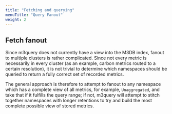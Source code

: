 ```yaml
---
title: "Fetching and querying"
menuTitle: "Query Fanout"
weight: 2
---
```


## Fetch fanout

Since m3query does not currently have a view into the M3DB index, fanout to multiple clusters is rather complicated. Since not every metric is necessarily in every cluster (as an example, carbon metrics routed to a certain resolution), it is not trivial to determine which namespaces should be queried to return a fully correct set of recorded metrics.

The general approach is therefore to attempt to fanout to any namespace which has a complete view of all metrics, for example, `Unaggregated`, and take that if it fulfills the query range; if not, m3query will attempt to stitch together namespaces with longer retentions to try and build the most complete possible view of stored metrics.